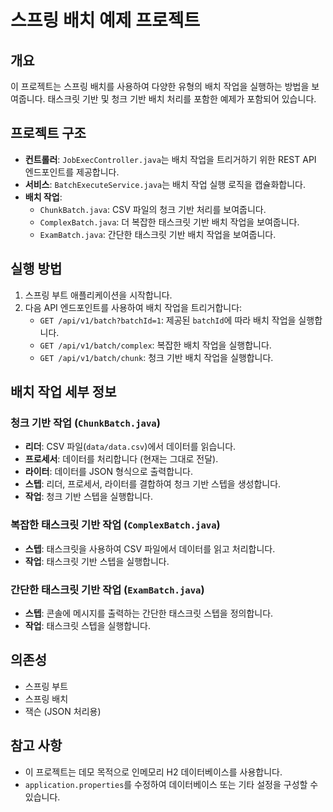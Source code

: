 # 스프링 배치 예제 프로젝트

## 개요

이 프로젝트는 스프링 배치를 사용하여 다양한 유형의 배치 작업을 실행하는 방법을 보여줍니다. 태스크릿 기반 및 청크 기반 배치 처리를 포함한 예제가 포함되어 있습니다.

## 프로젝트 구조

- **컨트롤러**: `JobExecController.java`는 배치 작업을 트리거하기 위한 REST API 엔드포인트를 제공합니다.
- **서비스**: `BatchExecuteService.java`는 배치 작업 실행 로직을 캡슐화합니다.
- **배치 작업**:
  - `ChunkBatch.java`: CSV 파일의 청크 기반 처리를 보여줍니다.
  - `ComplexBatch.java`: 더 복잡한 태스크릿 기반 배치 작업을 보여줍니다.
  - `ExamBatch.java`: 간단한 태스크릿 기반 배치 작업을 보여줍니다.

## 실행 방법

1. 스프링 부트 애플리케이션을 시작합니다.
2. 다음 API 엔드포인트를 사용하여 배치 작업을 트리거합니다:
   - `GET /api/v1/batch?batchId=1`: 제공된 `batchId`에 따라 배치 작업을 실행합니다.
   - `GET /api/v1/batch/complex`: 복잡한 배치 작업을 실행합니다.
   - `GET /api/v1/batch/chunk`: 청크 기반 배치 작업을 실행합니다.

## 배치 작업 세부 정보

### 청크 기반 작업 (`ChunkBatch.java`)

- **리더**: CSV 파일(`data/data.csv`)에서 데이터를 읽습니다.
- **프로세서**: 데이터를 처리합니다 (현재는 그대로 전달).
- **라이터**: 데이터를 JSON 형식으로 출력합니다.
- **스텝**: 리더, 프로세서, 라이터를 결합하여 청크 기반 스텝을 생성합니다.
- **작업**: 청크 기반 스텝을 실행합니다.

### 복잡한 태스크릿 기반 작업 (`ComplexBatch.java`)

- **스텝**: 태스크릿을 사용하여 CSV 파일에서 데이터를 읽고 처리합니다.
- **작업**: 태스크릿 기반 스텝을 실행합니다.

### 간단한 태스크릿 기반 작업 (`ExamBatch.java`)

- **스텝**: 콘솔에 메시지를 출력하는 간단한 태스크릿 스텝을 정의합니다.
- **작업**: 태스크릿 스텝을 실행합니다.

## 의존성

- 스프링 부트
- 스프링 배치
- 잭슨 (JSON 처리용)

## 참고 사항

- 이 프로젝트는 데모 목적으로 인메모리 H2 데이터베이스를 사용합니다.
- `application.properties`를 수정하여 데이터베이스 또는 기타 설정을 구성할 수 있습니다.
